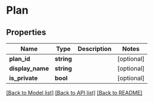 # Plan

## Properties
Name | Type | Description | Notes
------------ | ------------- | ------------- | -------------
**plan_id** | **string** |  | [optional] 
**display_name** | **string** |  | [optional] 
**is_private** | **bool** |  | [optional] 

[[Back to Model list]](../../README.md#documentation-for-models) [[Back to API list]](../../README.md#documentation-for-api-endpoints) [[Back to README]](../../README.md)

